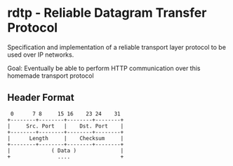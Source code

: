 # rdtp - Reliable Datagram Transfer Protocol

Specification and implementation of a reliable transport layer protocol to be used over IP networks.

Goal: Eventually be able to perform HTTP communication over this homemade transport protocol

## Header Format

```
 0      7 8     15 16    23 24    31
+--------+--------+--------+--------+
|     Src. Port   |    Dst. Port    |
+--------+--------+--------+--------+
|      Length     |    Checksum     |
+--------+--------+--------+--------+
|             ( Data )              |
+               ....                +
```
